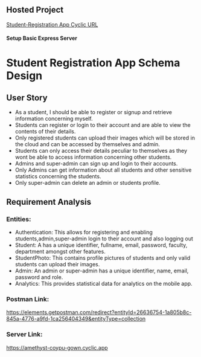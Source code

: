 ## Hosted Project

[Student-Registration App Cyclic URL](https://amethyst-coypu-gown.cyclic.app)

#### Setup Basic Express Server

# Student Registration App Schema Design

## User Story

- As a student, I should be able to register or signup and retrieve information concerning myself. 
- Students can register or login to their account and are able to view the contents of their details. 
- Only registered students can upload their images which will be stored in the cloud and can be accessed by themselves and admin.
- Students can only access their details peculiar to themselves as they wont be able to access information concerning other students.
- Admins and super-admin can sign up and login to their accounts.
- Only Admins can get information about all students and other sensitive statistics concerning the students.
- Only super-admin can delete an admin or students profile. 

## Requirement Analysis

### Entities:

- Authentication: This allows for registering and enabling students,admin,super-admin login to their account and also logging out
- Student: A has a unique identifier, fullname, email, password, faculty, department amongst other features.
- StudentPhoto: This contains profile pictures of students and only valid students can upload their images.
- Admin: An admin or super-admin has a unique identifier, name, email, password and role.
- Analytics: This provides statistical data for analytics on the mobile app.


### Postman Link:
https://elements.getpostman.com/redirect?entityId=26636754-1a805b8c-845a-4776-a9fd-1ca256404349&entityType=collection

### Server Link:
https://amethyst-coypu-gown.cyclic.app

